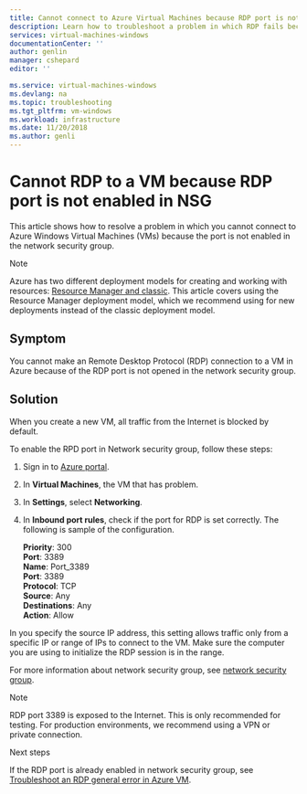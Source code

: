```yaml
---
title: Cannot connect to Azure Virtual Machines because RDP port is not enabled in NSG | Microsoft Docs
description: Learn how to troubleshoot a problem in which RDP fails because of NSG configuration in Azure portal| Microsoft Docs
services: virtual-machines-windows
documentationCenter: ''
author: genlin
manager: cshepard
editor: ''

ms.service: virtual-machines-windows
ms.devlang: na
ms.topic: troubleshooting
ms.tgt_pltfrm: vm-windows
ms.workload: infrastructure
ms.date: 11/20/2018
ms.author: genli
---
```


#  Cannot RDP to a VM because RDP port is not enabled in NSG

This article shows how to resolve a problem in which you cannot connect to Azure Windows Virtual Machines (VMs) because the port is not enabled in the network security group.


> [!NOTE] 
> Azure has two different deployment models for creating and working with resources: 
[Resource Manager and classic](../../azure-resource-manager/resource-manager-deployment-model.md). This article covers using the Resource Manager deployment model, which we recommend using for new deployments instead of the classic deployment model. 

## Symptom

You cannot make an Remote Desktop Protocol (RDP) connection to a VM in Azure because of the RDP port is not opened in the network security group.

## Solution 

When you create a new VM, all traffic from the Internet is blocked by default. 

To enable the RPD port in Network security group, follow these steps:
1. Sign in to [Azure portal](https://portal.azure.com).
2. In **Virtual Machines**, the VM that has problem. 
3. In **Settings**, select **Networking**. 
4. In **Inbound port rules**, check if the port for RDP is set correctly. The following is sample of the configuration. 

    **Priority**: 300 </br>
    **Port**: 3389 </br>
    **Name**: Port_3389 </br>
    **Port**: 3389 </br>
    **Protocol**: TCP </br>
    **Source**: Any </br>
    **Destinations**: Any </br>
    **Action**: Allow </br>

In you specify the source IP address, this setting allows traffic only from a specific IP or range of IPs to connect to the VM. Make sure the computer you are using to initialize the RDP session is in the range.

For more information about network security group, see [network security group](../../virtual-network/security-overview.md).

> [!NOTE]
> RDP port 3389 is exposed to the Internet. This is only recommended for testing. For production environments, we recommend using a VPN or private connection.

Next steps

If the RDP port is already enabled in network security group,  see [Troubleshoot an RDP general error in Azure VM](./troubleshoot-rdp-general-error.md).



